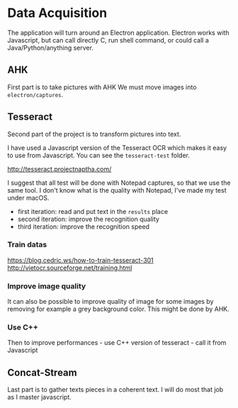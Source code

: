 Data Acquisition
===

The application will turn around an Electron application. Electron works with
Javascript, but can call directly C, run shell command, or could call 
a Java/Python/anything server.


AHK
----

First part is to take pictures with AHK
We must move images into `electron/captures`.


Tesseract
----


Second part of the project is to transform pictures into text.
 
I have used a Javascript version of the Tesseract OCR which makes it easy to use
from Javascript. You can see the `tesseract-test` folder.
 
http://tesseract.projectnaptha.com/
 
I suggest that all test will be done with Notepad captures, so that we use the same tool.
I don't know what is the quality with Notepad, I've made my test under macOS.

* first iteration: read and put text in the `results` place
* second iteration: improve the recognition quality
* third iteration: improve the recognition speed



  
### Train datas


https://blog.cedric.ws/how-to-train-tesseract-301
http://vietocr.sourceforge.net/training.html


### Improve image quality

It can also be possible to improve quality of image for some images
by removing for example a grey background color. This might be done by AHK.


### Use C++

Then to improve performances
    - use C++ version of tesseract
    - call it from Javascript  




Concat-Stream
----

Last part is to gather texts pieces in a coherent text. I will do
most that job as I master javascript.





